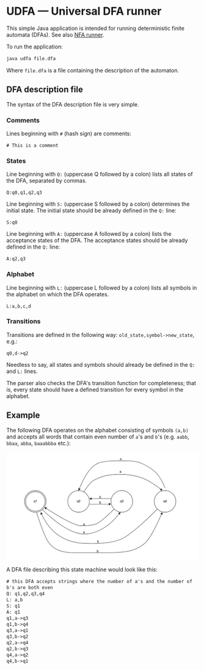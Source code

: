 # UDFA — Universal DFA runner

This simple Java application is intended for running deterministic finite automata (DFAs). See also [NFA runner](https://github.com/SpinningVinyl/NFA-runner).

To run the application:

```bash
java udfa file.dfa
```
Where `file.dfa` is a file containing the description of the automaton.

## DFA description file

The syntax of the DFA description file is very simple. 

### Comments

Lines beginning with `#` (hash sign) are comments:

```
# This is a comment
```

### States

Line beginning with `Q:` (uppercase Q followed by a colon) lists all states of the DFA, separated by commas.

```
Q:q0,q1,q2,q3
```

Line beginning with `S:` (uppercase S followed by a colon) determines the initial state. The initial state should be already defined in the `Q:` line:

```
S:q0
```

Line beginning with `A:` (uppercase A followed by a colon) lists the acceptance states of the DFA. The acceptance states should be already defined in the `Q:` line:

```
A:q2,q3
```

### Alphabet

Line beginning with `L:` (uppercase L followed by a colon) lists all symbols in the alphabet on which the DFA operates.

```
L:a,b,c,d
```

### Transitions

Transitions are defined in the following way: `old_state,symbol->new_state`, e.g.:

```
q0,d->q2
```

Needless to say, all states and symbols should already be defined in the `Q:` and `L:` lines.

The parser also checks the DFA's transition function for completeness; that is, every state should have a defined transition for every symbol in the alphabet.

## Example

The following DFA operates on the alphabet consisting of symbols `(a,b)` and accepts all words that contain even number of `a`'s and `b`'s (e.g. `aabb`, `bbaa`, `abba`, `baaabbba` etc.):

![State diagram](DFA.png)

A DFA file describing this state machine would look like this:

```
# this DFA accepts strings where the number of a's and the number of b's are both even
Q: q1,q2,q3,q4
L: a,b
S: q1
A: q1
q1,a->q3
q1,b->q4
q3,a->q1
q3,b->q2
q2,a->q4
q2,b->q3
q4,a->q2
q4,b->q1
```
